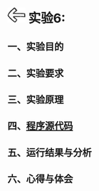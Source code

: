 # [<img style="width:40px;transform:rotate(180deg);" src="../../../assets/image/back.jpg"/>](../index.md) 实验6:

## 一、实验目的

## 二、实验要求

## 三、实验原理

## 四、[程序源代码](../../code/index.md)

## 五、运行结果与分析

## 六、心得与体会
